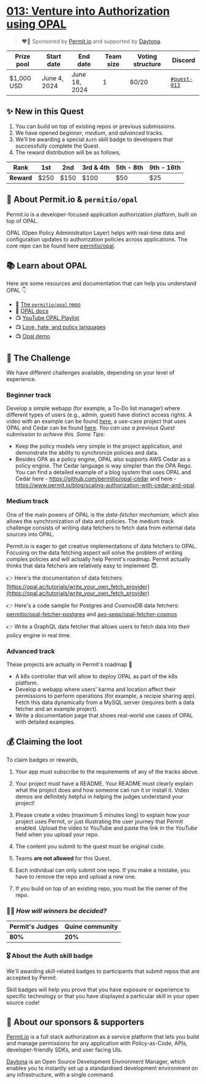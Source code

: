 
# [013: Venture into Authorization using OPAL](https://quine.sh)

> ❤️‍🔥 Sponsored by [Permit.io](https://permit.io/) and supported by [Daytona](https://daytona.io).

| Prize pool | Start date | End date | Team size | Voting structure | Discord |
|  --- | --- | --- | --- | --- | --- |
| $1,000 USD | June 4, 2024  |  June 18, 2024 | 1 | 80/20 | [`#quest-013`](https://discord.gg/quine) |

## ✨ New in this Quest

1. You can build on top of existing repos or previous submissions.
2. We have opened _beginner_, _medium_, and _advanced_ tracks.
3. We’ll be awarding a special `Auth` skill badge to developers that successfully complete the Quest.
4. The reward distribution will be as follows,
 
  | **Rank** | 1st  | 2nd  | 3rd & 4th | 5th - 8th | 9th - 16th |
   | -- | -- | -- | -- | -- | -- |
  | **Reward** | $250  | $150  | $100 | $50 | $25 |


## **🐶 About Permit.io & `permitio/opal`**

Permit.io is a developer-focused application authorization platform, built on top of OPAL.

OPAL (Open Policy Administration Layer) helps with real-time data and configuration updates to authorization policies across applications. The core repo can be found here [permitio/opal](https://github.com/permitio/opal).

## 📚 Learn about OPAL

Here are some resources and documentation that can help you understand OPAL 👇

- 📘 [The `permitio/opal` repo](https://github.com/permitio/opal)
- 📖 [OPAL docs](https://opal.ac/)
- 📺 [YouTube OPAL Playlist](https://www.youtube.com/watch?v=K1Zm2FPfrh8&list=PLAvd37Z6WimsQOnp9Ai0wz6n2eJrUtymo)
- 📺 [Love, hate, and policy languages](https://www.youtube.com/watch?v=SugmcZAR-gc)
- 📺 [Opal demo](https://www.youtube.com/watch?v=obEqjvxAMQ8)

## 🌋 The Challenge

We have different challenges available, depending on your level of experience.

### Beginner track

Develop a simple webapp (for example, a To-Do list manager) where different types of users (e.g., admin, guest) have distinct access rights. A video with an example can be found [here](https://www.youtube.com/watch?v=K1Zm2FPfrh8&list=PLAvd37Z6WimsQOnp9Ai0wz6n2eJrUtymo), a use-case project that uses OPAL and Cedar can be found [here](https://www.permit.io/blog/scaling-authorization-with-cedar-and-opal). _You can use a previous Quest submission to achieve this._ _*Some Tips*_:

- Keep the policy models very simple in the project application, and demonstrate the ability to synchronize policies and data.
- Besides OPA as a policy engine, OPAL also supports AWS Cedar as a policy engine. The Cedar language is way simpler than the OPA Rego. You can find a detailed example of a blog system that uses OPAL and Cedar here - https://github.com/permitio/opal-cedar and here - https://www.permit.io/blog/scaling-authorization-with-cedar-and-opal.

### Medium track

One of the main powers of OPAL is the _data-fetcher mechanism_, which also allows the synchronization of data and policies. The medium track challenge consists of writing data fetchers to fetch data from external data sources into OPAL.

Permit.io is eager to get creative implementations of data fetchers to OPAL. Focusing on the data fetching aspect will solve the problem of writing complex policies and will actually help Permit's roadmap. Permit actually thinks that data fetchers are relatively easy to implement 😇.  

👉 Here's the documentation of data fetchers: [https://opal.ac/tutorials/write_your_own_fetch_provider](https://opal.ac/tutorials/write_your_own_fetch_provider)

👉  Here's a code sample for Postgres and CosmosDB data fetchers: [permitio/opal-fetcher-postgres](https://github.com/permitio/opal-fetcher-postgres) and [avo-sepp/opal-fetcher-cosmos](https://github.com/avo-sepp/opal-fetcher-cosmos)

👉 Write a GraphQL data fetcher that allows users to fetch data into their policy engine in real time.


### Advanced track

These projects are actually in Permit's roadmap 🤯

- A k8s controller that will allow to deploy OPAL as part of the k8s platform.
- Develop a webapp where users' karma and location affect their permissions to perform operations (for example, a recipie sharing app). Fetch this data dynamically from a MySQL server (requires both a data fetcher and an example project).
- Write a documentation page that shows real-world use cases of OPAL with detailed examples.


## 💰 Claiming the loot 

To claim badges or rewards,

1. Your app must subscribe to the requirements of any of the tracks above.

3. Your project must have a README. Your README must clearly explain what the project does and how someone can run it or install it. Video demos are definitely helpful in helping the judges understand your project!

4. Please create a video (maximum 5 minutes long) to explain how your project uses Permit, or just illustrating the user journey that Permit enabled. Upload the video to YouTube and paste the link in the _YouTube_ field when you upload your repo. 

5. The content you submit to the quest must be original code.

6. Teams **are not allowed** for this Quest.

7. Each individual can only submit one repo. If you make a mistake, you have to remove the repo and upload a new one.

8. If you build on top of an existing repo, you must be the owner of the repo.


### 👩‍⚖️ *How will winners be decided?*

| Permit's Judges | Quine community |
| --- | --- |
| **80%** | **20%**  |


### 🎖 About the Auth skill badge

We'll awarding skill-related badges to participants that submit repos that are accepted by Permit.

Skill badges will help you prove that you have exposure or experience to specific technology or that you have displayed a particular skill in your open source code!


## 💙 About our sponsors & supporters

[Permit.io](https://permit.io/) is a full stack authorization as a service platform that lets you build and manage permissions for any application with Policy-as-Code, APIs, developer-friendly SDKs, and user facing UIs.

[Daytona](https://daytona.io) is an Open Source Development Environment Manager, which enables you to instantly set up a standardised development environment on any infrastructure, with a single command.

